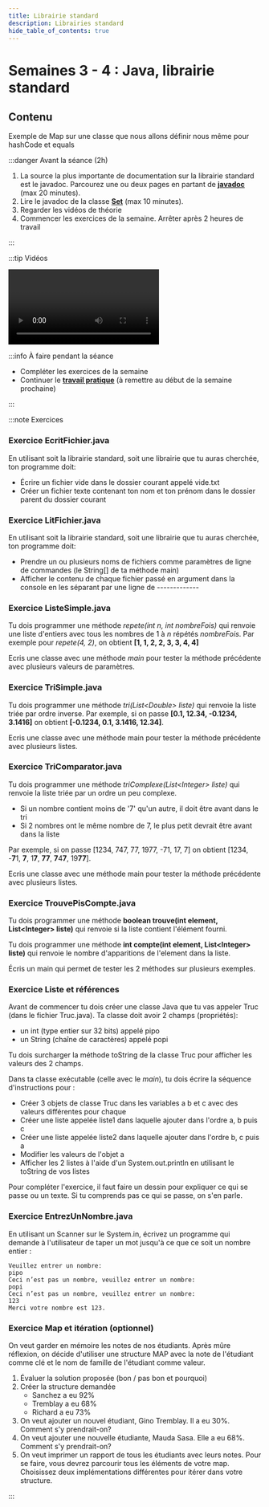 ```yaml
---
title: Librairie standard
description: Librairies standard
hide_table_of_contents: true
---
```


# Semaines 3 - 4 : Java, librairie standard

## Contenu

Exemple de Map sur une classe que nous allons définir nous même pour hashCode et equals

<Row>

<Column>

:::danger Avant la séance (2h)

1. La source la plus importante de documentation sur la librairie standard est le javadoc. Parcourez une ou deux pages en partant de **[javadoc](https://docs.oracle.com/javase/7/docs/api/)** (max 20 minutes).
2. Lire le javadoc de la classe **[Set](https://docs.oracle.com/javase/7/docs/api/java/util/Set.html)** (max 10 minutes).
3. Regarder les vidéos de théorie
4. Commencer les exercices de la semaine. Arrêter après 2 heures de travail

:::

</Column>

<Column>

:::tip Vidéos

<Video url="https://youtu.be/KhK604sQik8" />

<Video url="https://youtu.be/YxLB9Hc9GLI" />

<Video url="https://youtu.be/0nIQGQ6D6xw" />

<Video url="https://youtu.be/v4HM5iTfSoE" />

:::

</Column>

<Column>

:::info À faire pendant la séance

- Compléter les exercices de la semaine
- Continuer le **[travail pratique](../tp/tp1)** (à remettre au début de la semaine prochaine)

:::

</Column>


</Row>

:::note Exercices

### Exercice EcritFichier.java

En utilisant soit la librairie standard, soit une librairie que tu auras cherchée, ton programme doit:

- Écrire un fichier vide dans le dossier courant appelé vide.txt
- Créer un fichier texte contenant ton nom et ton prénom dans le dossier parent du dossier courant

### Exercice LitFichier.java

En utilisant soit la librairie standard, soit une librairie que tu auras cherchée, ton programme doit:

- Prendre un ou plusieurs noms de fichiers comme paramètres de ligne de commandes (le String[] de ta méthode main)
- Afficher le contenu de chaque fichier passé en argument dans la console en les séparant par une ligne de -------------

### Exercice ListeSimple.java

Tu dois programmer une méthode *repete(int n, int nombreFois)* qui renvoie une liste d'entiers avec tous les nombres de 1 à *n* répétés *nombreFois*. Par exemple pour *repete(4, 2)*, on obtient **[1, 1, 2, 2, 3, 3, 4, 4]**

Ecris une classe avec une méthode *main* pour tester la méthode précédente avec plusieurs valeurs de paramètres.

### Exercice TriSimple.java

Tu dois programmer une méthode *tri(List&lt;Double&gt; liste)* qui renvoie la liste triée par ordre inverse. Par exemple, si on passe **[0.1, 12.34, -0.1234, 3.1416]** on obtient **[-0.1234, 0.1, 3.1416, 12.34]**.

Ecris une classe avec une méthode main pour tester la méthode précédente avec plusieurs listes.

### Exercice TriComparator.java

Tu dois programmer une méthode *triComplexe(List&lt;Integer&gt; liste)* qui renvoie la liste triée par un ordre un peu complexe.

- Si un nombre contient moins de '7' qu'un autre, il doit être avant dans le tri
- Si 2 nombres ont le même nombre de 7, le plus petit devrait être avant dans la liste

Par exemple, si on passe [1234, 747, 77, 1977, -71, 17, 7] on obtient [1234, -**7**1, **7**, 1**7**, **77**, **7**4**7**, 19**77**].

Ecris une classe avec une méthode main pour tester la méthode précédente avec plusieurs listes.

### Exercice TrouvePisCompte.java

Tu dois programmer une méthode **boolean trouve(int element, List&lt;Integer&gt; liste)** qui renvoie si la liste contient l'élément fourni.

Tu dois programmer une méthode **int compte(int element, List&lt;Integer&gt; liste)** qui renvoie le nombre d'apparitions de l'element dans la liste.

Écris un main qui permet de tester les 2 méthodes sur plusieurs exemples.

### Exercice Liste et références

Avant de commencer tu dois créer une classe Java que tu vas appeler Truc (dans le fichier Truc.java). Ta classe doit avoir 2 champs (propriétés):

- un int (type entier sur 32 bits) appelé pipo
- un String (chaîne de caractères) appelé popi

Tu dois surcharger la méthode toString de la classe Truc pour afficher les valeurs des 2 champs.

Dans ta classe exécutable (celle avec le *main*), tu dois écrire la séquence d'instructions pour :

- Créer 3 objets de classe Truc dans les variables a b et c avec des valeurs différentes pour chaque
- Créer une liste appelée liste1 dans laquelle ajouter dans l'ordre a, b puis c
- Créer une liste appelée liste2 dans laquelle ajouter dans l'ordre b, c puis a
- Modifier les valeurs de l'objet a
- Afficher les 2 listes à l'aide d'un System.out.println en utilisant le toString de vos listes

Pour compléter l'exercice, il faut faire un dessin pour expliquer ce qui se passe ou un texte. Si tu comprends pas ce qui se passe, on s'en parle.

### Exercice EntrezUnNombre.java

En utilisant un Scanner sur le System.in, écrivez un programme qui demande à l'utilisateur de taper un mot jusqu'à ce que ce soit un nombre entier :

```text {2,4,6}
Veuillez entrer un nombre:
pipo
Ceci n’est pas un nombre, veuillez entrer un nombre:
popi
Ceci n’est pas un nombre, veuillez entrer un nombre:
123
Merci votre nombre est 123.
```

### Exercice Map et itération (optionnel)

On veut garder en mémoire les notes de nos étudiants. Après mûre réflexion, on décide d'utiliser une structure MAP avec la note de l'étudiant comme clé et le nom de famille de l'étudiant comme valeur.

1. Évaluer la solution proposée (bon / pas bon et pourquoi)
2. Créer la structure demandée
   - Sanchez a eu 92%
   - Tremblay a eu 68%
   - Richard a eu 73%
3. On veut ajouter un nouvel étudiant, Gino Tremblay. Il a eu 30%. Comment s'y prendrait-on?
4. On veut ajouter une nouvelle étudiante, Mauda Sasa. Elle a eu 68%. Comment s'y prendrait-on?
5. On veut imprimer un rapport de tous les étudiants avec leurs notes. Pour se faire, vous devrez parcourir tous les éléments de votre map. Choisissez deux implémentations différentes pour itérer dans votre structure.

:::
